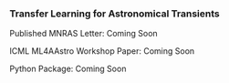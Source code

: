 ### Transfer Learning for Astronomical Transients

Published MNRAS Letter: Coming Soon

ICML ML4AAstro Workshop Paper: Coming Soon

Python Package: Coming Soon
